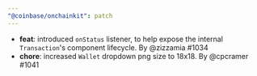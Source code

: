 ```yaml
---
"@coinbase/onchainkit": patch
---
```


- **feat**: introduced `onStatus` listener, to help expose the internal `Transaction`'s component lifecycle. By @zizzamia #1034
- **chore**: increased `Wallet` dropdown png size to 18x18. By @cpcramer #1041
